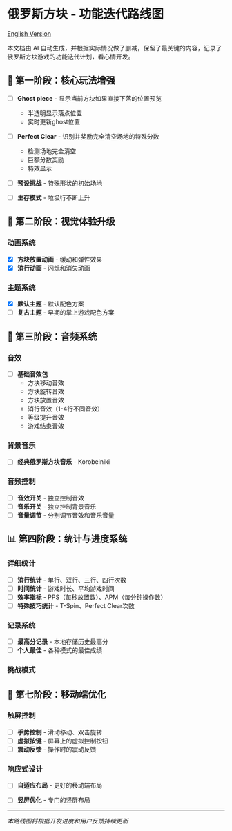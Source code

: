 # 俄罗斯方块 - 功能迭代路线图

[English Version](ROADMAP.md)

本文档由 AI 自动生成，并根据实际情况做了删减，保留了最关键的内容，记录了俄罗斯方块游戏的功能迭代计划，看心情开发。

## 🚀 第一阶段：核心玩法增强
  
- [ ] **Ghost piece** - 显示当前方块如果直接下落的位置预览
  - 半透明显示落点位置
  - 实时更新ghost位置
  
- [ ] **Perfect Clear** - 识别并奖励完全清空场地的特殊分数
  - 检测场地完全清空
  - 巨额分数奖励
  - 特效显示

- [ ] **预设挑战** - 特殊形状的初始场地
- [ ] **生存模式** - 垃圾行不断上升

## 🎨 第二阶段：视觉体验升级

### 动画系统
- [x] **方块放置动画** - 缓动和弹性效果
- [x] **消行动画** - 闪烁和消失动画

### 主题系统
- [x] **默认主题** - 默认配色方案
- [ ] **复古主题** - 早期的掌上游戏配色方案

## 🎵 第三阶段：音频系统

### 音效
- [ ] **基础音效包**
  - 方块移动音效
  - 方块旋转音效
  - 方块放置音效
  - 消行音效（1-4行不同音效）
  - 等级提升音效
  - 游戏结束音效

### 背景音乐
- [ ] **经典俄罗斯方块音乐** - Korobeiniki

### 音频控制
- [ ] **音效开关** - 独立控制音效
- [ ] **音乐开关** - 独立控制背景音乐
- [ ] **音量调节** - 分别调节音效和音乐音量

## 📊 第四阶段：统计与进度系统

### 详细统计
- [ ] **消行统计** - 单行、双行、三行、四行次数
- [ ] **时间统计** - 游戏时长、平均游戏时间
- [ ] **效率指标** - PPS（每秒放置数）、APM（每分钟操作数）
- [ ] **特殊技巧统计** - T-Spin、Perfect Clear次数

### 记录系统
- [ ] **最高分记录** - 本地存储历史最高分
- [ ] **个人最佳** - 各种模式的最佳成绩

### 挑战模式
## 📱 第七阶段：移动端优化

### 触屏控制
- [ ] **手势控制** - 滑动移动、双击旋转
- [ ] **虚拟按键** - 屏幕上的虚拟控制按钮
- [ ] **震动反馈** - 操作时的震动反馈

### 响应式设计
- [ ] **自适应布局** - 更好的移动端布局
- [ ] **竖屏优化** - 专门的竖屏布局


---

*本路线图将根据开发进度和用户反馈持续更新* 